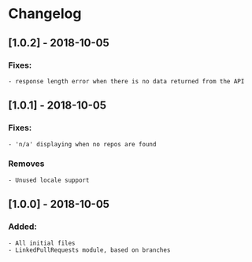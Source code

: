 # Changelog

## [1.0.2] - 2018-10-05
### Fixes:
    - response length error when there is no data returned from the API

## [1.0.1] - 2018-10-05
### Fixes:
    - 'n/a' displaying when no repos are found
### Removes
    - Unused locale support

## [1.0.0] - 2018-10-05
### Added:
    - All initial files
    - LinkedPullRequests module, based on branches
